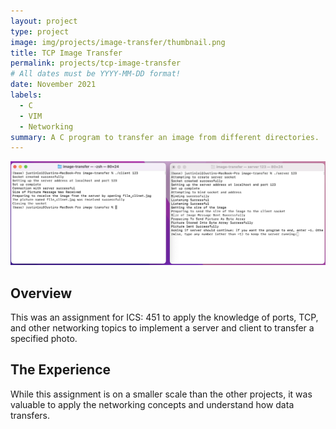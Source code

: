 ```yaml
---
layout: project
type: project
image: img/projects/image-transfer/thumbnail.png
title: TCP Image Transfer
permalink: projects/tcp-image-transfer
# All dates must be YYYY-MM-DD format!
date: November 2021
labels:
  - C
  - VIM
  - Networking
summary: A C program to transfer an image from different directories.
---
```


<img class="img-fluid" src="../img/projects/image-transfer/tcp.png">

## Overview

This was an assignment for ICS: 451 to apply the knowledge of ports, TCP, and other networking topics to implement a server and client to transfer a specified photo. 

## The Experience

While this assignment is on a smaller scale than the other projects, it was valuable to apply the networking concepts and understand how data transfers. 